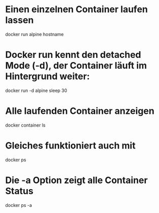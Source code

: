 # Einen einzelnen Container laufen lassen
  docker run alpine hostname

# Docker run kennt den detached Mode (-d), der Container läuft im Hintergrund weiter:
  docker run -d alpine sleep 30
  
# Alle laufenden Container anzeigen
  docker container ls
 
# Gleiches funktioniert auch mit
  docker ps

# Die -a Option zeigt alle Container Status
  docker ps -a 